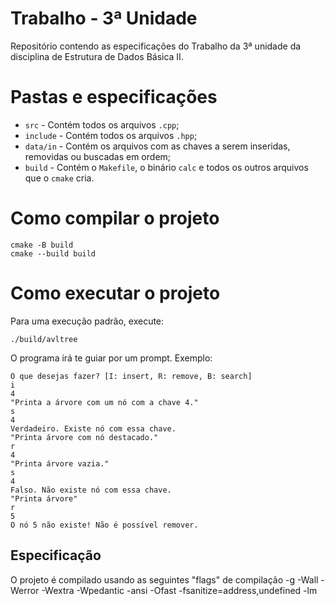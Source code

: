 # Trabalho - 3ª Unidade

Repositório contendo as especificações do Trabalho da 3ª unidade da disciplina de Estrutura de Dados Básica II.

# Pastas e especificações

- ``src`` - Contém todos os arquivos ``.cpp``;
- ``include`` - Contém todos os arquivos ``.hpp``;
- ``data/in`` - Contém os arquivos com as chaves a serem inseridas, removidas ou buscadas em ordem;
- ``build`` - Contém o ``Makefile``, o binário ``calc`` e todos os outros arquivos que o ``cmake`` cria.

# Como compilar o projeto

  ```
  cmake -B build
  cmake --build build
  ```

# Como executar o projeto
 Para uma execução padrão, execute:
  ```
  ./build/avltree
  ```

 O programa irá te guiar por um prompt. Exemplo:

  ```
  O que desejas fazer? [I: insert, R: remove, B: search]
  i
  4
  "Printa a árvore com um nó com a chave 4."
  s
  4
  Verdadeiro. Existe nó com essa chave.
  "Printa árvore com nó destacado."
  r
  4
  "Printa árvore vazia."
  s
  4
  Falso. Não existe nó com essa chave.
  "Printa árvore"
  r
  5
  O nó 5 não existe! Não é possível remover.
  ```

## Especificação
  O projeto é compilado usando as seguintes "flags" de compilação
  -g
  -Wall
  -Werror
  -Wextra
  -Wpedantic
  -ansi
  -Ofast
  -fsanitize=address,undefined
  -lm